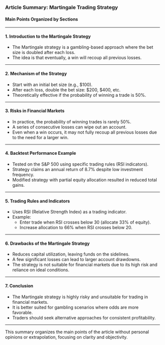 ### Article Summary: Martingale Trading Strategy

#### **Main Points Organized by Sections**

---

#### **1. Introduction to the Martingale Strategy**
- The Martingale strategy is a gambling-based approach where the bet size is doubled after each loss.
- The idea is that eventually, a win will recoup all previous losses.

---

#### **2. Mechanism of the Strategy**
- Start with an initial bet size (e.g., $100).
- After each loss, double the bet size: $200, $400, etc.
- Theoretically effective if the probability of winning a trade is 50%.

---

#### **3. Risks in Financial Markets**
- In practice, the probability of winning trades is rarely 50%.
- A series of consecutive losses can wipe out an account.
- Even when a win occurs, it may not fully recoup all previous losses due to the need for a larger win.

---

#### **4. Backtest Performance Example**
- Tested on the S&P 500 using specific trading rules (RSI indicators).
- Strategy claims an annual return of 8.7% despite low investment frequency.
- Modified strategy with partial equity allocation resulted in reduced total gains.

---

#### **5. Trading Rules and Indicators**
- Uses RSI (Relative Strength Index) as a trading indicator.
- Example: 
  - Enter trade when RSI crosses below 30 (allocate 33% of equity).
  - Increase allocation to 66% when RSI crosses below 20.

---

#### **6. Drawbacks of the Martingale Strategy**
- Reduces capital utilization, leaving funds on the sidelines.
- A few significant losses can lead to larger account drawdowns.
- The strategy is not suitable for financial markets due to its high risk and reliance on ideal conditions.

---

#### **7. Conclusion**
- The Martingale strategy is highly risky and unsuitable for trading in financial markets.
- It is better suited for gambling scenarios where odds are more favorable.
- Traders should seek alternative approaches for consistent profitability.

--- 

This summary organizes the main points of the article without personal opinions or extrapolation, focusing on clarity and objectivity.
